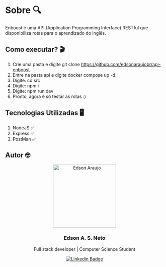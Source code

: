 # Sobre 🔍

Enboost é uma API (Application Programming Interface) RESTful que disponibiliza rotas para o aprendizado do inglês.

## Como executar? 🎬

1. Crie uma pasta e digite git clone https://github.com/edsonaraujobr/api-enboost
2. Entre na pasta api e digite docker compose up -d.
3. Digite: cd src
4. Digite: npm i
5. Digite: npm run dev
6. Pronto, agora é só testar as rotas :)

## Tecnologias Utilizadas 🖥

1. NodeJS ✅
2. Express ✅
3. PostMan ✅

## Autor 🤓

<p align="center">
  <img width="200px" alt="Edson Araujo" title="Edson Araujo" src="https://avatars.githubusercontent.com/u/137104822?v=4" />

  <h3 align="center">Edson A. S. Neto</h3>

  <p align="center">
    Full stack developer | Computer Science Student
  </p>
</p>

<div align="center">

[![Linkedin Badge](https://img.shields.io/badge/-LinkedIn-1f6feb?style=flat-square&logo=Linkedin&logoColor=white&link=https://www.linkedin.com/in/vhmarcal/)](https://www.linkedin.com/in/edsonaraujo2003/)

</div>









   




